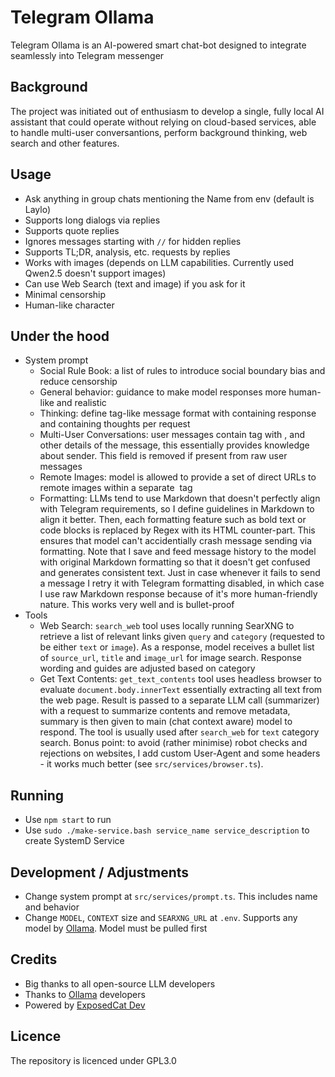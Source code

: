 # Telegram Ollama
Telegram Ollama is an AI-powered smart chat-bot designed to integrate seamlessly into Telegram messenger

## Background
The project was initiated out of enthusiasm to develop a single, fully local AI assistant that could operate without relying on cloud-based services, able to handle multi-user conversantions, perform background thinking, web search and other features.

## Usage
- Ask anything in group chats mentioning the Name from env (default is Laylo)
- Supports long dialogs via replies
- Supports quote replies
- Ignores messages starting with `//` for hidden replies
- Supports TL;DR, analysis, etc. requests by replies
- Works with images (depends on LLM capabilities. Currently used Qwen2.5 doesn't support images)
- Can use Web Search (text and image) if you ask for it
- Minimal censorship
- Human-like character

## Under the hood
- System prompt
	- Social Rule Book: a list of rules to introduce social boundary bias and reduce censorship
	- General behavior: guidance to make model responses more human-like and realistic
	- Thinking: define tag-like message format with <message> containing response and <think> containing thoughts per request
	- Multi-User Conversations: user messages contain <metadata> tag with <name>, <date> and other details of the message, this essentially provides knowledge about sender. This field is removed if present from raw user messages
	- Remote Images: model is allowed to provide a set of direct URLs to remote images within a separate <image> tag
	- Formatting: LLMs tend to use Markdown that doesn't perfectly align with Telegram requirements, so I define guidelines in Markdown to align it better. Then, each formatting feature such as bold text or code blocks is replaced by Regex with its HTML counter-part. This ensures that model can't accidentially crash message sending via formatting. Note that I save and feed message history to the model with original Markdown formatting so that it doesn't get confused and generates consistent text. Just in case whenever it fails to send a message I retry it with Telegram formatting disabled, in which case I use raw Markdown response because of it's more human-friendly nature. This works very well and is bullet-proof
- Tools
	- Web Search: `search_web` tool uses locally running SearXNG to retrieve a list of relevant links given `query` and `category` (requested to be either `text` or `image`). As a response, model receives a bullet list of `source_url`, `title` and `image_url` for image search. Response wording and guides are adjusted based on category
	- Get Text Contents: `get_text_contents` tool uses headless browser to evaluate `document.body.innerText` essentially extracting all text from the web page. Result is passed to a separate LLM call (summarizer) with a request to summarize contents and remove metadata, summary is then given to main (chat context aware) model to respond. The tool is usually used after `search_web` for `text` category search. Bonus point: to avoid (rather minimise) robot checks and rejections on websites, I add custom User-Agent and some headers - it works much better (see `src/services/browser.ts`).

## Running
- Use `npm start` to run
- Use `sudo ./make-service.bash service_name service_description` to create SystemD Service

## Development / Adjustments
- Change system prompt at `src/services/prompt.ts`. This includes name and behavior
- Change `MODEL`, `CONTEXT` size and `SEARXNG_URL` at `.env`. Supports any model by [Ollama](https://ollama.com). Model must be pulled first

## Credits
- Big thanks to all open-source LLM developers
- Thanks to [Ollama](https://ollama.com) developers
- Powered by [ExposedCat Dev](https://t.me/ExposedCatDev)

## Licence
The repository is licenced under GPL3.0
